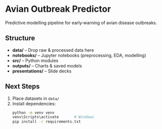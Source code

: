 # Avian Outbreak Predictor

Predictive modelling pipeline for early‐warning of avian disease outbreaks.

## Structure

- **data/** – Drop raw & processed data here  
- **notebooks/** – Jupyter notebooks (preprocessing, EDA, modelling)  
- **src/** – Python modules  
- **outputs/** – Charts & saved models  
- **presentations/** – Slide decks  

## Next Steps

1. Place datasets in `data/`  
2. Install dependencies:  
   ```bash
   python -m venv venv
   venv\Scripts\activate       # Windows
   pip install -r requirements.txt
